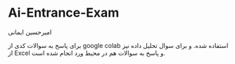 # Ai-Entrance-Exam
امیرحسین ایمانی


برای پاسخ به سوالات کدی از google colab استفاده شده. و برای سوال تحلیل داده نیز از Excel و پاسخ به سوالات هم در محیط ورد انجام شده است.


